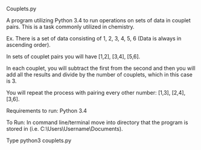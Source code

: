 Couplets.py

A program utilizing Python 3.4 to run operations on sets of data in couplet
pairs. This is a task commonly utilized in chemistry.

Ex.
There is a set of data consisting of 1, 2, 3, 4, 5, 6
(Data is always in ascending order).

In sets of couplet pairs you will have [1,2], [3,4], [5,6].

In each couplet, you will subtract the first from the second and then you will
add all the results and divide by the number of couplets, which in this case 
is 3.

You will repeat the process with pairing every other number: [1,3],
[2,4], [3,6].


Requirements to run:
Python 3.4

To Run:
In command line/terminal move into directory that the program is stored in 
(i.e. C:\Users\Username\Documents\).

Type python3 couplets.py


